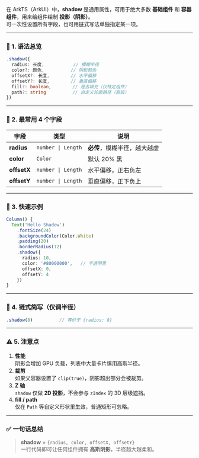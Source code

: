 在 ArkTS（ArkUI）中，**shadow** 是通用属性，可用于绝大多数 **基础组件** 和 **容器组件**，用来给组件绘制 **投影（阴影）**。  
可一次性设置所有字段，也可用链式写法单独指定某一项。

---

### 📌 1. 语法总览

```ts
.shadow({
  radius: 长度,           // 模糊半径
  color?: 颜色,          // 阴影颜色
  offsetX?: 长度,        // 水平偏移
  offsetY?: 长度,        // 垂直偏移
  fill?: boolean,        // 是否填充（仅特定组件）
  path?: string          // 自定义轮廓路径（高级）
})
```

---

### 🎯 2. 最常用 4 个字段

| 字段 | 类型 | 说明 |
|---|---|---|
| **radius** | `number \| Length` | **必传**，模糊半径，越大越虚 |
| **color** | `Color` | 默认 20% 黑 |
| **offsetX** | `number \| Length` | 水平偏移，正右负左 |
| **offsetY** | `number \| Length` | 垂直偏移，正下负上 |

---

### 🧩 3. 快速示例

```ts
Column() {
  Text('Hello Shadow')
    .fontSize(24)
    .backgroundColor(Color.White)
    .padding(20)
    .borderRadius(12)
    .shadow({
      radius: 10,
      color: '#80000000',   // 半透明黑
      offsetX: 0,
      offsetY: 4
    })
}
```

---

### 🧠 4. 链式简写（仅调半径）

```ts
.shadow(8)          // 等价于 {radius: 8}
```

---

### ⚠️ 5. 注意点

1. **性能**  
   阴影会增加 GPU 负载，列表中大量卡片慎用高斯半径。
2. **裁剪**  
   如果父容器设置了 `clip(true)`，阴影超出部分会被裁剪。
3. **Z 轴**  
   `shadow` 仅做 **2D 投影**，不会参与 `zIndex` 的 3D 层级遮挡。
4. **fill / path**  
   仅在 `Path` 等自定义形状里生效，普通矩形可忽略。

---

### ✅ 一句话总结

> **shadow** = `{radius, color, offsetX, offsetY}`  
> 一行代码即可让任何组件拥有 **高斯阴影**，半径越大越柔和。